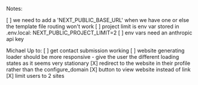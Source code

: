 Notes:

[ ] we need to add a 'NEXT_PUBLIC_BASE_URL' when we have one or else the template file routing won't work
[ ] project limit is env var stored in .env.local: NEXT_PUBLIC_PROJECT_LIMIT=2
[ ] env vars need an anthropic api key

Michael Up to:
[ ] get contact submission working
[ ] website generating loader should be more responsive - give the user the different loading states as it seems very stationary
[X] redirect to the website in their profile rather than the configure_domain
[X] button to view website instead of link
[X] limit users to 2 sites
